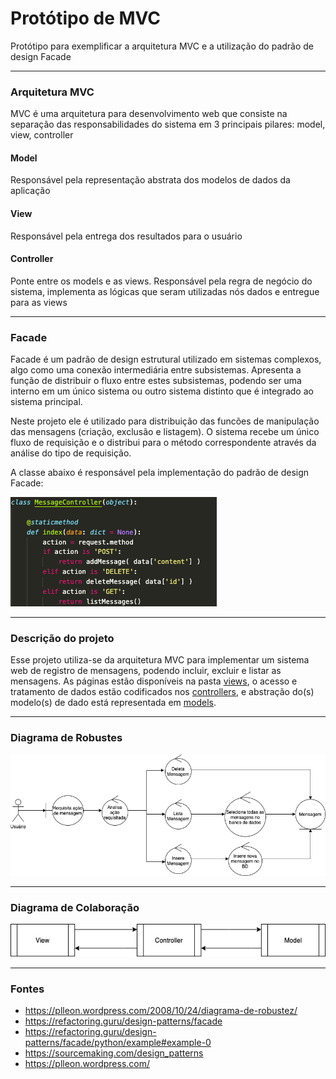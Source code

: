 # Protótipo de MVC
Protótipo para exemplificar a arquitetura MVC e a utilização do padrão de design Facade

--------------------
### Arquitetura MVC
MVC é uma arquitetura para desenvolvimento web que consiste na separação das responsabilidades do sistema em 3 principais pilares: model, view, controller

#### Model
Responsável pela representação abstrata dos modelos de dados da aplicação

#### View
Responsável pela entrega dos resultados para o usuário

#### Controller
Ponte entre os models e as views. Responsável pela regra de negócio do sistema, implementa as lógicas que seram utilizadas nós dados e entregue para as views


--------------------
### Facade

Facade é um padrão de design estrutural utilizado em sistemas complexos, algo como uma conexão intermediária entre subsistemas. Apresenta a função de distribuir o fluxo entre estes subsistemas, podendo ser uma interno em um único sistema ou outro sistema distinto que é integrado ao sistema principal.

Neste projeto ele é utilizado para distribuição das funcões de manipulação das mensagens (criação, exclusão e listagem). O sistema recebe um único fluxo de requisição e o distribui para o método correspondente através da análise do tipo de requisição.

A classe abaixo é responsável pela implementação do padrão de design Facade:

![Implementação Facade](assets/facade.png)


--------------------
### Descrição do projeto

Esse projeto utiliza-se da arquitetura MVC para implementar um sistema web de registro de mensagens, podendo incluir, excluir e listar as mensagens. As páginas estão disponíveis na pasta [views](app/views), o acesso e tratamento de dados estão codificados nos [controllers](app/controllers), e abstração do(s) modelo(s) de dado está representada em [models](app/models).


--------------------
### Diagrama de Robustes

![Diagrama de Robustez](assets/uml-diagram-robustez.png)


--------------------
### Diagrama de Colaboração

![Diagrama de Colaboração](assets/uml-diagram-colaboracao.png)


--------------------
### Fontes
- https://plleon.wordpress.com/2008/10/24/diagrama-de-robustez/
- https://refactoring.guru/design-patterns/facade
- https://refactoring.guru/design-patterns/facade/python/example#example-0
- https://sourcemaking.com/design_patterns
- https://plleon.wordpress.com/
